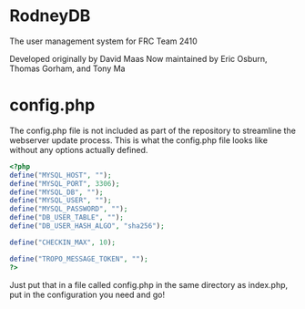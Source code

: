 RodneyDB
========

The user management system for FRC Team 2410

Developed originally by David Maas
Now maintained by Eric Osburn, Thomas Gorham, and Tony Ma

config.php
==

The config.php file is not included as part of the repository to streamline the webserver update process.
This is what the config.php file looks like without any options actually defined.
```php
<?php
define("MYSQL_HOST", "");
define("MYSQL_PORT", 3306);
define("MYSQL_DB", "");
define("MYSQL_USER", "");
define("MYSQL_PASSWORD", "");
define("DB_USER_TABLE", "");
define("DB_USER_HASH_ALGO", "sha256");

define("CHECKIN_MAX", 10);

define("TROPO_MESSAGE_TOKEN", "");
?>
```
Just put that in a file called config.php in the same directory as index.php, put in the configuration you need and go!
